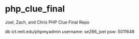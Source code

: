 # php_clue_final
Joel, Zach, and Chris PHP Clue Final Repo

db
ict.neit.edu/phpmyadmin
username: se266_joel
psw: 5011648
